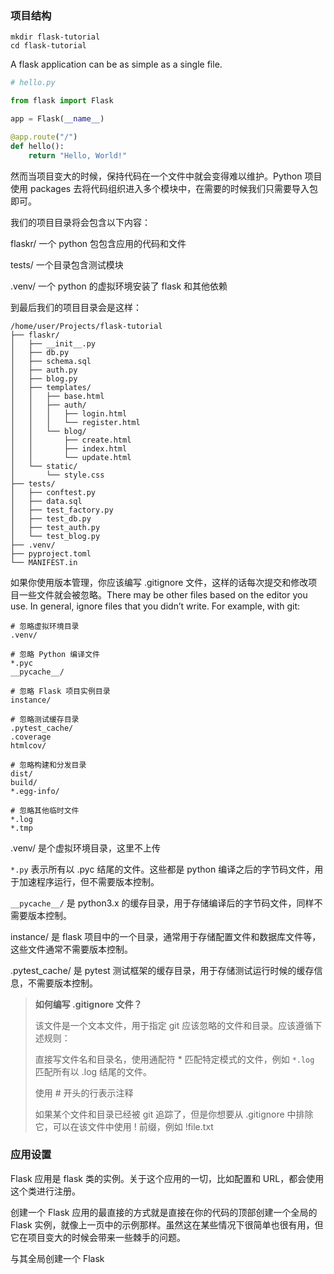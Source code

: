 
### 项目结构

```
mkdir flask-tutorial
cd flask-tutorial
```

A flask application can be as simple as a single file.

```python
# hello.py

from flask import Flask 

app = Flask(__name__)

@app.route("/")
def hello():
    return "Hello, World!"
```

然而当项目变大的时候，保持代码在一个文件中就会变得难以维护。Python 项目使用 packages 去将代码组织进入多个模块中，在需要的时候我们只需要导入包即可。

我们的项目目录将会包含以下内容：

flaskr/ 一个 python 包包含应用的代码和文件

tests/ 一个目录包含测试模块

.venv/ 一个 python 的虚拟环境安装了 flask 和其他依赖

到最后我们的项目目录会是这样：

```
/home/user/Projects/flask-tutorial
├── flaskr/
│   ├── __init__.py
│   ├── db.py
│   ├── schema.sql
│   ├── auth.py
│   ├── blog.py
│   ├── templates/
│   │   ├── base.html
│   │   ├── auth/
│   │   │   ├── login.html
│   │   │   └── register.html
│   │   └── blog/
│   │       ├── create.html
│   │       ├── index.html
│   │       └── update.html
│   └── static/
│       └── style.css
├── tests/
│   ├── conftest.py
│   ├── data.sql
│   ├── test_factory.py
│   ├── test_db.py
│   ├── test_auth.py
│   └── test_blog.py
├── .venv/
├── pyproject.toml
└── MANIFEST.in
```

如果你使用版本管理，你应该编写 .gitignore 文件，这样的话每次提交和修改项目一些文件就会被忽略。There may be other files based on the editor you use. In general, ignore files that you didn’t write. For example, with git:

```
# 忽略虚拟环境目录
.venv/

# 忽略 Python 编译文件
*.pyc
__pycache__/

# 忽略 Flask 项目实例目录
instance/

# 忽略测试缓存目录
.pytest_cache/
.coverage
htmlcov/

# 忽略构建和分发目录
dist/
build/
*.egg-info/

# 忽略其他临时文件
*.log
*.tmp
```

.venv/ 是个虚拟环境目录，这里不上传

`*.py` 表示所有以 .pyc 结尾的文件。这些都是 python 编译之后的字节码文件，用于加速程序运行，但不需要版本控制。

`__pycache__/` 是 python3.x 的缓存目录，用于存储编译后的字节码文件，同样不需要版本控制。

instance/ 是 flask 项目中的一个目录，通常用于存储配置文件和数据库文件等，这些文件通常不需要版本控制。

.pytest_cache/ 是 pytest 测试框架的缓存目录，用于存储测试运行时候的缓存信息，不需要版本控制。

> **如何编写 .gitignore 文件？**
> 
> 该文件是一个文本文件，用于指定 git 应该忽略的文件和目录。应该遵循下述规则：
> 
> 直接写文件名和目录名，使用通配符 * 匹配特定模式的文件，例如 `*.log`  匹配所有以 .log 结尾的文件。
> 
> 使用 # 开头的行表示注释
> 
> 如果某个文件和目录已经被 git 追踪了，但是你想要从 .gitignore 中排除它，可以在该文件中使用 ! 前缀，例如 !file.txt 

### 应用设置

Flask 应用是 flask 类的实例。关于这个应用的一切，比如配置和 URL，都会使用这个类进行注册。

创建一个 Flask 应用的最直接的方式就是直接在你的代码的顶部创建一个全局的 Flask 实例，就像上一页中的示例那样。虽然这在某些情况下很简单也很有用，但它在项目变大的时候会带来一些棘手的问题。

与其全局创建一个 Flask 

